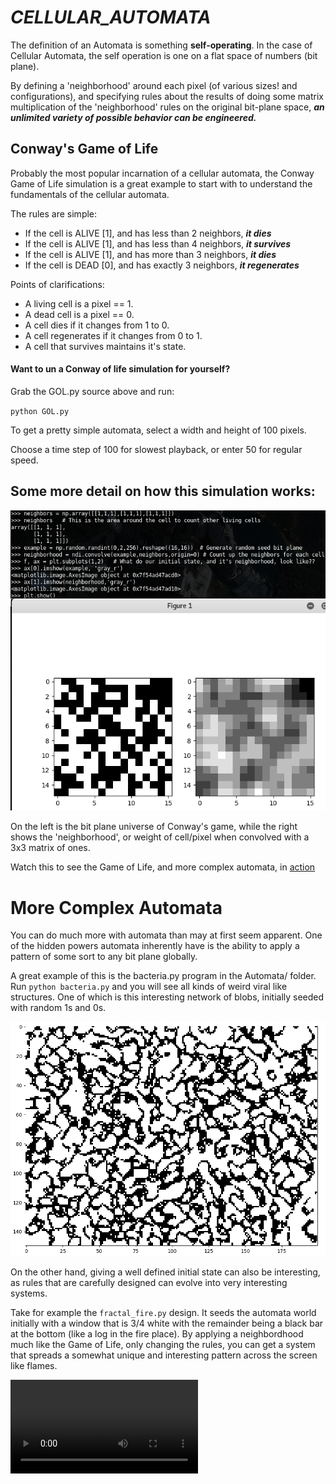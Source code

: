 # *CELLULAR_AUTOMATA* 
The definition of an Automata is something **self-operating**. 
In the case of Cellular Automata, the self operation is one on
a flat space of numbers (bit plane). 

By defining a 'neighborhood' around each pixel (of various sizes! 
and configurations), and specifying rules about the results of 
doing some matrix multiplication of the 'neighborhood' rules on 
the original bit-plane space, ***an unlimited variety of possible 
behavior can be engineered.*** 

## Conway's Game of Life 
Probably the most popular incarnation of a cellular automata, the
Conway Game of Life simulation is a great example to start with to
understand the fundamentals of the cellular automata. 

The rules are simple: 

* If the cell is ALIVE [1], and has less than 2 neighbors, ***it dies*** 
* If the cell is ALIVE [1], and has less than 4 neighbors, ***it survives***
* If the cell is ALIVE [1], and has more than 3 neighbors, ***it dies***
* If the cell is DEAD [0], and has exactly 3 neighbors, ***it regenerates***

Points of clarifications: 
* A living cell is a pixel == 1.
* A dead cell is a pixel == 0.
* A cell dies if it changes from 1 to 0. 
* A cell regenerates if it changes from 0 to 1. 
* A cell that survives maintains it's state. 

#### Want to un a Conway of life simulation for yourself?
Grab the GOL.py source above and run:
 
 `python GOL.py`
 
  To get a pretty simple automata, select a 
  width and height of 100 pixels. 
  
  Choose a time step of 100 for slowest playback,
  or enter 50 for regular speed. 
  
## Some more detail on how this simulation works:
![Example](https://raw.githubusercontent.com/TylersDurden/Sudo_Science/master/Automata/CellularAutomata.png)

On the left is the bit plane universe of Conway's game, while
the right shows the 'neighborhood', or weight of cell/pixel when
convolved with a 3x3 matrix of ones. 

Watch this to see the Game of Life, and more complex automata, in [action](https://youtu.be/8Bcwa-s-jtM) 

# More Complex Automata
You can do much more with automata than may at first seem apparent. 
One of the hidden powers automata inherently have is the ability to
apply a pattern of some sort to any bit plane globally. 

A great example of this is the bacteria.py program in the Automata/ folder. 
Run `python bacteria.py` and you will see all kinds of weird viral like structures.
One of which is this interesting network of blobs, initially seeded with random 1s and
0s. 

![BLOBBY](https://raw.githubusercontent.com/TylersDurden/Sudo_Science/master/Automata/bacterial1.png)

On the other hand, giving a well defined initial state can also be interesting, as rules that 
are carefully designed can evolve into very interesting systems. 

Take for example the `fractal_fire.py` design. It seeds the automata world initially with a window
that is 3/4 white with the remainder being a black bar at the bottom (like a log in the fire place). 
By applying a neighbordhood much like the Game of Life, only changing the rules, you can get a system
that spreads a somewhat unique and interesting pattern across the screen like flames. 

![Fractal_Fire](https://raw.githubusercontent.com/TylersDurden/Sudo_Science/master/fractalFire.mp4) 
 